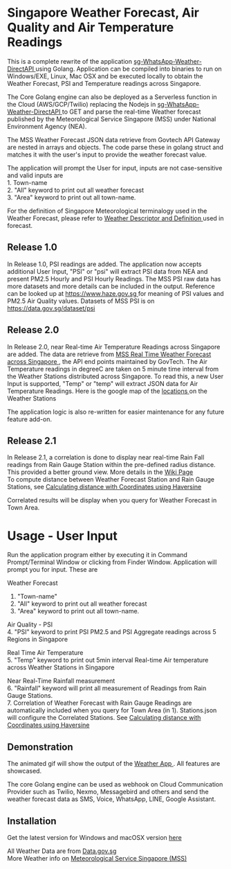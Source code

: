 # Singapore Weather Forecast, Air Quality and Air Temperature Readings

This is a complete rewrite of the application <a href="https://github.com/maxng07/sg-WhatsApp-Weather-DirectAPI">sg-WhatsApp-Weather-DirectAPI </a> using Golang. Application can be compiled into binaries to run on Windows/EXE, Linux, Mac OSX and be executed locally to obtain the Weather Forecast, PSI and Temperature readings across Singapore. <br>
<p>
The Core Golang engine can also be deployed as a Serverless function in the Cloud (AWS/GCP/Twilio) replacing the Nodejs in <a href="https://github.com/maxng07/sg-WhatsApp-Weather-DirectAPI">sg-WhatsApp-Weather-DirectAPI </a> to GET and parse the real-time Weather forecast published by the Meteorological Service Singapore (MSS) under National Environment Agency (NEA). <br>
<p>
The MSS Weather Forecast JSON data retrieve from Govtech API Gateway are nested in arrays and objects. The code parse these in golang struct and matches it with the user's input to provide the weather forecast value. <br>
<p>
The application will prompt the User for input, inputs are not case-sensitive and valid inputs are <br>
1. Town-name <br>
2. "All" keyword to print out all weather forecast <br>
3. "Area" keyword to print out all town-name. <br>
</p>
For the definition of Singapore Meteorological terminalogy used in the Weather Forecast, please refer to <a href="http://www.weather.gov.sg/forecasting-2/"> Weather Descriptor and Definition </a> used in forecast.


<h2> Release 1.0 </h2> 
In Release 1.0, PSI readings are added. The application now accepts additional User Input, "PSI" or "psi" will extract PSI data from NEA and present PM2.5 Hourly and PSI Hourly Readings. The MSS PSI raw data has more datasets and more details can be included in the output. Reference can be looked up at <a href> https://www.haze.gov.sg </a> for meaning of PSI values and PM2.5 Air Quality values. Datasets of MSS PSI is on <a href> https://data.gov.sg/dataset/psi </a>
<p>
<h2> Release 2.0 </h2>
In Release 2.0, near Real-time Air Temperature Readings across Singapore are added. The data are retrieve from <a href="https://data.gov.sg/dataset/realtime-weather-readings"> MSS Real Time Weather Forecast across Singapore </a>, the API end points maintained by GovTech. The Air Temperature readings in degreeC are taken on 5 minute time interval from the Weather Stations distributed across Singapore. To read this, a new User Input is supported, "Temp" or "temp" will extract JSON data for Air Temperature Readings. Here is the google map of the <a href="https://data.gov.sg/dataset/realtime-weather-readings?view_id=81d91c06-158d-4f01-abd9-12108d954847&resource_id=17494bed-23e9-4b3b-ae89-232f87987163"> locations </a> on the Weather Stations </p>
The application logic is also re-written for easier maintenance for any future feature add-on. <br>

<h2>Release 2.1 </h2>
In Release 2.1, a correlation is done to display near real-time Rain Fall readings from Rain Gauge Station within the pre-defined radius distance. This provided a better ground view. More details in the <a href="https://github.com/maxng07/SG_Weather_GO/wiki"> Wiki Page </a>
<br>
To compute distance between Weather Forecast Station and Rain Gauge Stations, see <a href="https://github.com/maxng07/Distance_RainGauge"> Calculating distance with Coordinates using Haversine </a>

Correlated results will be display when you query for Weather Forecast in Town Area.

# Usage - User Input
Run the application program either by executing it in Command Prompt/Terminal Window or clicking from Finder Window.
Application will prompt you for input. These are

Weather Forecast <br>
1. "Town-name" <br>
2. "All" keyword to print out all weather forecast <br>
3. "Area" keyword to print out all town-name. <br>

Air Quality - PSI <br>
4. "PSI" keyword to print PSI PM2.5 and PSI Aggregate readings across 5 Regions in Singapore

Real Time Air Temperature <br>
5. "Temp" keyword to print out 5min interval Real-time Air temperature across Weather Stations in Singapore <br>

Near Real-Time Rainfall measurement <br>
6. "Rainfall" keyword will print all measurement of Readings from Rain Gauge Stations. <br>
7. Correlation of Weather Forecast with Rain Gauge Readings are automatically included when you query for Town Area (in 1). Stations.json will configure the Correlated Stations. See <a href="https://github.com/maxng07/Distance_RainGauge"> Calculating distance with Coordinates using Haversine </a>

<h2>Demonstration </h2>
The animated gif will show the output of the <a href="https://github.com/maxng07/SG_Weather_GO/blob/master/weather-psi-temp.gif"> Weather App </a>. All features are showcased.
</p>
The core Golang engine can be used as webhook on Cloud Communication Provider such as Twilio, Nexmo, Messagebird and others and send the weather forecast data as SMS, Voice, WhatsApp, LINE, Google Assistant.

<h2>Installation </h2>
Get the latest version for Windows and macOSX version <a href="https://github.com/maxng07/SG_Weather_GO/releases">here </a>
</p>
All Weather Data are from <a href="https://www.data.gov.sg">Data.gov.sg </a><br>
More Weather info on <a href="http://www.weather.gov.sg">Meteorological Service Singapore (MSS) </a>
  
